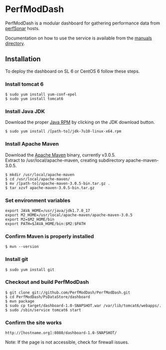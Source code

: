 PerfModDash  
================  
PerfModDash is a modular dashboard for gathering performance data from
[perfSonar](http://www.internet2.edu/performance/pS-PS/) hosts.

Documentation on how to use the service is available from the [manuals
 directory](https://github.com/PerfModDash/PerfModDash/tree/master/manuals).

Installation  
-------------

To deploy the dashboard on SL 6 or CentOS 6 follow these steps.

### Install tomcat 6 ###

    $ sudo yum install yum-conf-epel
    $ sudo yum install tomcat6

### Install Java JDK ###

Download the proper [Java RPM](http://www.oracle.com/technetwork/java/javase/downloads/index.html)
by clicking on the JDK download button.

    $ sudo yum install /[path-to]/jdk-7u10-linux-x64.rpm

### Install Apache Maven ###

Download the [Apache Maven](http://maven.apache.org/download.cgi) binary, currently v3.0.5.  
Extract to /usr/local/apache-maven, creating subdirectory apache-maven-3.0.5.

    $ mkdir /usr/local/apache-maven
    $ cd /usr/local/apache-maven/
    $ mv /[path-to]/apache-maven-3.0.5-bin.tar.gz .
    $ tar xzvf apache-maven-3.0.5-bin.tar.gz

### Set environment variables ###

    export JAVA_HOME=/usr/java/jdk1.7.0_17
    export M2_HOME=/usr/local/apache-maven/apache-maven-3.0.5
    export M2=$M2_HOME/bin
    export PATH=$JAVA_HOME/bin:$M2:$PATH

### Confirm Maven is properly installed ###

    $ mvn --version

### Install git ###

    $ sudo yum install git

### Checkout and build PerfModDash ###
    $ git clone git://github.com/PerfModDash/PerfModDash.git
    $ cd PerfModDash/PsDataStore/dashboard
    $ mvn package
    $ sudo cp target/dashboard-1.0-SNAPSHOT.war /var/lib/tomcat6/webapps/.
    $ sudo /sbin/service tomcat6 start

### Confirm the site works ###
    http://[hostname.org]:8080/dashboard-1.0-SNAPSHOT/

Note: If the page is not accessible, check for firewall issues.
